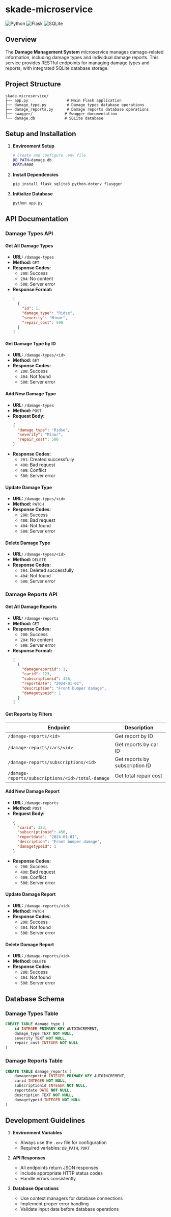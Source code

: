 # skade-microservice

![Python](https://img.shields.io/badge/Python-3.x-blue.svg)
![Flask](https://img.shields.io/badge/Flask-2.x-green.svg)
![SQLite](https://img.shields.io/badge/SQLite-3-blue.svg)

## Overview

The **Damage Management System** microservice manages damage-related information, including damage types and individual damage reports. This service provides RESTful endpoints for managing damage types and reports, with integrated SQLite database storage.

## Project Structure

```
skade-microservice/
├── app.py                 # Main Flask application
├── damage_type.py         # Damage types database operations
├── damage_reports.py      # Damage reports database operations
├── swagger/              # Swagger documentation
└── damage.db             # SQLite database
```

## Setup and Installation

1. **Environment Setup**
   ```bash
   # Create and configure .env file
   DB_PATH=damage.db
   PORT=5000
   ```

2. **Install Dependencies**
   ```bash
   pip install flask sqlite3 python-dotenv flasgger
   ```

3. **Initialize Database**
   ```bash
   python app.py
   ```

## API Documentation

### Damage Types API

#### Get All Damage Types
- **URL:** `/damage-types`
- **Method:** `GET`
- **Response Codes:**
  - `200`: Success
  - `204`: No content
  - `500`: Server error
- **Response Format:**
  ```json
  [
    {
      "id": 1,
      "damage_type": "Ridse",
      "severity": "Minor",
      "repair_cost": 500
    }
  ]
  ```

#### Get Damage Type by ID
- **URL:** `/damage-types/<id>`
- **Method:** `GET`
- **Response Codes:**
  - `200`: Success
  - `404`: Not found
  - `500`: Server error

#### Add New Damage Type
- **URL:** `/damage-types`
- **Method:** `POST`
- **Request Body:**
  ```json
  {
    "damage_type": "Ridse",
    "severity": "Minor",
    "repair_cost": 500
  }
  ```
- **Response Codes:**
  - `201`: Created successfully
  - `400`: Bad request
  - `409`: Conflict
  - `500`: Server error

#### Update Damage Type
- **URL:** `/damage-types/<id>`
- **Method:** `PATCH`
- **Response Codes:**
  - `200`: Success
  - `400`: Bad request
  - `404`: Not found
  - `500`: Server error

#### Delete Damage Type
- **URL:** `/damage-types/<id>`
- **Method:** `DELETE`
- **Response Codes:**
  - `204`: Deleted successfully
  - `404`: Not found
  - `500`: Server error

### Damage Reports API

#### Get All Damage Reports
- **URL:** `/damage-reports`
- **Method:** `GET`
- **Response Codes:**
  - `200`: Success
  - `204`: No content
  - `500`: Server error
- **Response Format:**
  ```json
  [
    {
      "damagereportid": 1,
      "carid": 123,
      "subscriptionid": 456,
      "reportdate": "2024-01-01",
      "description": "Front bumper damage",
      "damagetypeid": 1
    }
  ]
  ```

#### Get Reports by Filters
| Endpoint | Description |
|----------|-------------|
| `/damage-reports/<id>` | Get report by ID |
| `/damage-reports/cars/<id>` | Get reports by car ID |
| `/damage-reports/subscriptions/<id>` | Get reports by subscription ID |
| `/damage-reports/subscriptions/<id>/total-damage` | Get total repair cost |

#### Add New Damage Report
- **URL:** `/damage-reports`
- **Method:** `POST`
- **Request Body:**
  ```json
  {
    "carid": 123,
    "subscriptionid": 456,
    "reportdate": "2024-01-01",
    "description": "Front bumper damage",
    "damagetypeid": 1
  }
  ```
- **Response Codes:**
  - `200`: Success
  - `400`: Bad request
  - `409`: Conflict
  - `500`: Server error

#### Update Damage Report
- **URL:** `/damage-reports/<id>`
- **Method:** `PATCH`
- **Response Codes:**
  - `200`: Success
  - `404`: Not found
  - `500`: Server error

#### Delete Damage Report
- **URL:** `/damage-reports/<id>`
- **Method:** `DELETE`
- **Response Codes:**
  - `200`: Success
  - `404`: Not found
  - `500`: Server error

## Database Schema

### Damage Types Table
```sql
CREATE TABLE damage_type (
    id INTEGER PRIMARY KEY AUTOINCREMENT,
    damage_type TEXT NOT NULL,
    severity TEXT NOT NULL,
    repair_cost INTEGER NOT NULL
)
```

### Damage Reports Table
```sql
CREATE TABLE damage_reports (
    damagereportid INTEGER PRIMARY KEY AUTOINCREMENT,
    carid INTEGER NOT NULL,
    subscriptionid INTEGER NOT NULL,
    reportdate DATE NOT NULL,
    description TEXT NOT NULL,
    damagetypeid INTEGER NOT NULL
)
```

## Development Guidelines

1. **Environment Variables**
   - Always use the `.env` file for configuration
   - Required variables: `DB_PATH`, `PORT`

2. **API Responses**
   - All endpoints return JSON responses
   - Include appropriate HTTP status codes
   - Handle errors consistently

3. **Database Operations**
   - Use context managers for database connections
   - Implement proper error handling
   - Validate input data before database operations
